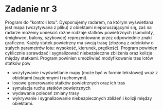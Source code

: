 # Zadanie nr 3

Program do "kontroli lotu". Dysponujemy radarem, na którym wyświetlana jest mapa (wczytywana z pliku)
z obiektami nieporuszającymi się, zaś na radarze możemy umieścić różne rodzaje statków powietrznych
(samoloty, śmigłowce, balony, szybowce) reprezentowane przez odpowiednie znaki graficzne. Każdy statek powietrzny ma
swoją trasę (złożoną z odcinków o stałych parametrów lotu: wysokość, kierunek, prędkość). Program powinien cyklicznie
sprawdzać i sygnalizować niebezpieczne zbliżenia oraz kolizje między statkami. Program powinien umożliwiać modyfikowanie
tras lotów statków pow

* wczytywanie i wyświetlanie mapy (może być w formie tekstowej) wraz z obiektami (naziemnymi i ruchomymi).
* losowe generowanie statków powietrznych oraz ich tras
* symulacja ruchu statków powietrznych
* wydawanie poleceń zmiany trasy
* wykrywanie i sygnalizowanie niebezpiecznych zbliżeń i kolizji między obiektami.